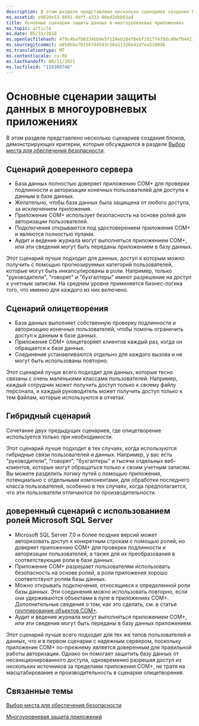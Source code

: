 ```yaml
---
description: В этом разделе представлено несколько сценариев создания блоков, демонстрирующих критерии, которые обсуждаются в разделе Выбор места для обеспечения безопасности.
ms.assetid: e9820e53-8891-4bff-a333-00ad2dbb03a4
title: Основные сценарии защиты данных в многоуровневых приложениях
ms.topic: article
ms.date: 05/31/2018
ms.openlocfilehash: 4f9c4bafb0334bb9e5f124eb184f6ebf2d17f4f0dc40ef04421162dc6604f531
ms.sourcegitcommit: e858bbe701567d4583c50a11326e42d7ea51804b
ms.translationtype: MT
ms.contentlocale: ru-RU
ms.lasthandoff: 08/11/2021
ms.locfileid: "118308746"
---
```

# <a name="basic-scenarios-for-securing-data-in-multi-tier-applications"></a>Основные сценарии защиты данных в многоуровневых приложениях

В этом разделе представлено несколько сценариев создания блоков, демонстрирующих критерии, которые обсуждаются в разделе [Выбор места для обеспечения безопасности](deciding-where-to-enforce-security.md).

## <a name="trusted-server-scenario"></a>Сценарий доверенного сервера

-   База данных полностью доверяет приложению COM+ для проверки подлинности и авторизации конечных пользователей для доступа к данным в базе данных.
-   Желательно, чтобы база данных была защищена от любого доступа, за исключением приложения.
-   Приложение COM+ использует безопасность на основе ролей для авторизации пользователей.
-   Подключения открываются под удостоверением приложения COM+ и являются полностью пулами.
-   Аудит и ведение журнала могут выполняться приложением COM+, или эти сведения могут быть переданы приложением в базу данных.

Этот сценарий лучше подходит для данных, доступ к которым можно получить с помощью прогнозируемых категорий пользователей, которые могут быть инкапсулированы в роли. Например, только "руководители", "говорят" и "бухгалтеры" имеют разрешение на доступ к учетным записям. На среднем уровне применяется бизнес-логика того, что именно для каждого из них включено.

## <a name="impersonation-scenario"></a>Сценарий олицетворения

-   База данных выполняет собственную проверку подлинности и авторизацию конечных пользователей, чтобы помочь ограничить доступ к данным в базе данных.
-   Приложение COM+ олицетворяет клиентов каждый раз, когда он обращается к базе данных.
-   Соединения устанавливаются отдельно для каждого вызова и не могут быть использованы повторно.

Этот сценарий лучше всего подходит для данных, которые тесно связаны с очень маленькими классами пользователей. Например, каждый сотрудник может получить доступ только к своему файлу персонала, и каждый руководитель может получить доступ только к тем файлам, которые используются в отчетах.

## <a name="hybrid-scenario"></a>Гибридный сценарий

Сочетание двух предыдущих сценариев, где олицетворение используется только при необходимости.

Этот сценарий лучше подходит в тех случаях, когда используются гибридные связи пользователей и данных. Например, у вас есть "руководители", "говорят", "бухгалтеры" и тысячи отдельных веб-клиентов, которые могут обращаться только к своим учетным записям. Вы можете разделить логику путей с помощью приложения, потенциально с отдельными компонентами, для обработки последнего класса пользователей, особенно в тех случаях, когда предполагается, что эти пользователи отличаются по производительности.

## <a name="trusted-scenario-using-microsoft-sql-server-roles"></a>доверенный сценарий с использованием ролей Microsoft SQL Server

-   Microsoft SQL Server 7,0 и более поздних версий может авторизовать доступ к конкретным строкам с помощью ролей, но доверяет приложению COM+ для проверки подлинности и авторизации пользователей, а также для их преобразования в соответствующие роли в базе данных.
-   Приложение COM+ разрешает пользователям использовать безопасность на основе ролей, а роли приложения хорошо соответствуют ролям базы данных.
-   Можно открывать подключения, относящиеся к определенной роли базы данных. Эти соединения можно использовать повторно, если они удерживаются объектами в пуле в приложениях COM+. Дополнительные сведения о том, как это сделать, см. в статье [группирование объектов COM+](com--object-pooling.md).
-   Аудит и ведение журнала могут выполняться приложением COM+, или эти сведения могут быть переданы в базу данных приложением.

Этот сценарий лучше всего подходит для тех же типов пользователей и данных, что и в первом сценарии с надежным сервером, поскольку приложение COM+ по-прежнему является доверенным для правильной работы авторизации. Однако он помогает защитить базу данных от несанкционированного доступа, одновременно разрешая доступ из нескольких источников за пределами приложения COM+, не тратя на масштабирование и производительность в сценарии олицетворения.

## <a name="related-topics"></a>Связанные темы

<dl> <dt>

[Выбор места для обеспечения безопасности](deciding-where-to-enforce-security.md)
</dt> <dt>

[Многоуровневая защита приложений](multi-tier-application-security.md)
</dt> </dl>

 

 



